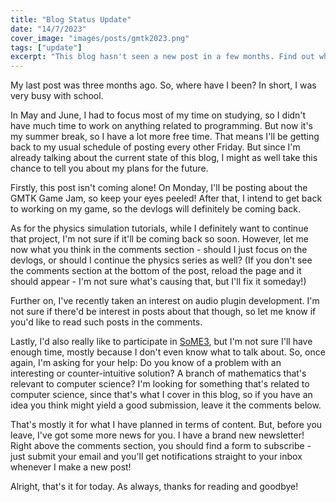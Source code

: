 ```yaml
---
title: "Blog Status Update"
date: "14/7/2023"
cover_image: "images/posts/gmtk2023.png"
tags: ["update"]
excerpt: "This blog hasn't seen a new post in a few months. Find out why, and also where I'm taking this blog from now on."
---
```


My last post was three months ago. So, where have I been? In short, I was very busy with school.

In May and June, I had to focus most of my time on studying, so I didn't have much time to work on anything related to programming. But now it's my summer break, so I have a lot more free time. That means I'll be getting back to my usual schedule of posting every other Friday. But since I'm already talking about the current state of this blog, I might as well take this chance to tell you about my plans for the future.

Firstly, this post isn't coming alone! On Monday, I'll be posting about the GMTK Game Jam, so keep your eyes peeled! After that, I intend to get back to working on my game, so the devlogs will definitely be coming back.

As for the physics simulation tutorials, while I definitely want to continue that project, I'm not sure if it'll be coming back so soon. However, let me now what you think in the comments section - should I just focus on the devlogs, or should I continue the physics series as well? (If you don't see the comments section at the bottom of the post, reload the page and it should appear - I'm not sure what's causing that, but I'll fix it someday!)

Further on, I've recently taken an interest on audio plugin development. I'm not sure if there'd be interest in posts about that though, so let me know if you'd like to read such posts in the comments.

Lastly, I'd also really like to participate in [SoME3](https://some.3b1b.co/), but I'm not sure I'll have enough time, mostly because I don't even know what to talk about. So, once again, I'm asking for your help: Do you know of a problem with an interesting or counter-intuitive solution? A branch of mathematics that's relevant to computer science? I'm looking for something that's related to computer science, since that's what I cover in this blog, so if you have an idea you think might yield a good submission, leave it the comments below.

That's mostly it for what I have planned in terms of content. But, before you leave, I've got some more news for you. I have a brand new newsletter! Right above the comments section, you should find a form to subscribe - just submit your email and you'll get notifications straight to your inbox whenever I make a new post!

Alright, that's it for today. As always, thanks for reading and goodbye!